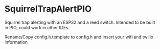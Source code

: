 # SquirrelTrapAlertPIO

Squirrel trap alerting with an ESP32 and a reed switch. Intended to be built in PIO, could work in other IDEs. 

Rename/Copy config.h.template to config.h and insert your wifi and twilio information
